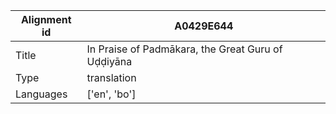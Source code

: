 |Alignment id | A0429E644
| --- | --- 
|Title | In Praise of Padmākara, the Great Guru of Uḍḍiyāna 
|Type | translation
|Languages | ['en', 'bo']
